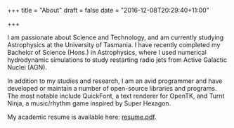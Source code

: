 +++
title = "About"
draft = false
date = "2016-12-08T20:29:40+11:00"

+++

I am passionate about Science and Technology, and am currently studying Astrophysics at the University of Tasmania.
I have recently completed my Bachelor of Science (Hons.) in Astrophysics, where I used numerical hydrodynamic simulations to study restarting radio jets from Active Galactic Nuclei (AGN).

In addition to my studies and research, I am an avid programmer and have developed or maintain a number of open-source libraries and programs.
The most notable include QuickFont, a text renderer for OpenTK, and Turnt Ninja, a music/rhythm game inspired by Super Hexagon.

My academic resume is available here: [resume.pdf](/download/resume.pdf).
